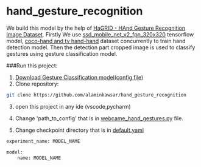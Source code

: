 # hand_gesture_recognition

We build this model by the help of [HaGRID - HAnd Gesture Recognition Image Dataset](https://github.com/hukenovs/hagrid). Firstly We use [ssd_mobile_net_v2_fpn_320x320](https://github.com/tensorflow/models/blob/master/research/object_detection/g3doc/tf2_detection_zoo.md) tensorflow model, [coco-hand and tv hand-hand](https://www3.cs.stonybrook.edu/~cvl/projects/hand_det_attention/) dataset concurrently to train hand detection model. Then the detection part  cropped image is used to classify gestures using gesture classification model. 

###Run this project:
1. [Download Gesture Classification model(config file)](https://github.com/hukenovs/hagrid)
2. Clone repository:
```bash
git clone https://github.com/alaminkawsar/hand_gesture_recognition
```

3. open this project in any ide (vscode,pycharm)

4. Change 'path_to_config' that is in [webcame_hand_gestures.py](https://github.com/alaminkawsar/hand_gesture_recognition/blob/master/classifier/webcam_hand_gestures.py) file.

5. Change checkpoint directory that is in [default.yaml](https://github.com/alaminkawsar/hand_gesture_recognition/blob/master/classifier/config/default.yaml)

```bash
experiment_name: MODEL_NAME

model:
    name: MODEL_NAME
```